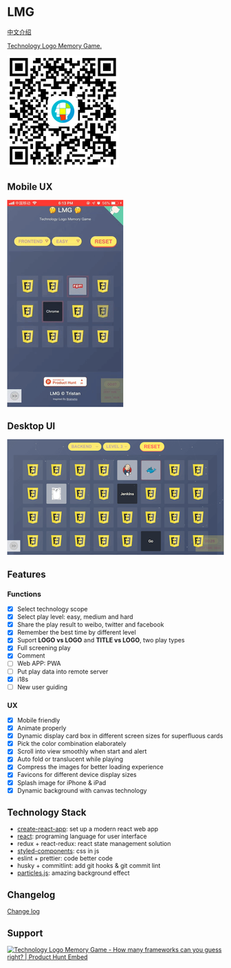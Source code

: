 # LMG

[中文介绍](README.zh.md)

[Technology Logo Memory Game.](https://game.yangerxiao.com/tech-logo-memo-game/)

![qr image](public/qr.png)

## Mobile UX

![mobile demo](public/demo.mobile.gif)

## Desktop UI

![pc demo](public/demo.pc.png)

## Features

### Functions

- [x] Select technology scope
- [x] Select play level: easy, medium and hard
- [x] Share the play result to weibo, twitter and facebook
- [x] Remember the best time by different level
- [x] Suport **LOGO vs LOGO** and **TITLE vs LOGO**, two play types
- [x] Full screening play
- [x] Comment
- [ ] Web APP: PWA
- [ ] Put play data into remote server
- [x] i18s
- [ ] New user guiding

### UX

- [x] Mobile friendly
- [x] Animate properly
- [x] Dynamic display card box in different screen sizes for superfluous cards
- [x] Pick the color combination elaborately
- [x] Scroll into view smoothly when start and alert
- [x] Auto fold or translucent while playing
- [x] Compress the images for better loading experience
- [x] Favicons for different device display sizes
- [x] Splash image for iPhone & iPad
- [x] Dynamic background with canvas technology

## Technology Stack

- [create-react-app](https://github.com/facebook/create-react-app): set up a modern react web app
- [react](https://reactjs.org): programing language for user interface
- redux + react-redux: react state management solution
- [styled-components](https://styled-components.com): css in js
- eslint + prettier: code better code
- husky + commitlint: add git hooks & git commit lint
- [particles.js](https://vincentgarreau.com/particles.js/): amazing background effect

## Changelog

[Change log](CHANGELOG.md)

## Support

<a href="https://www.producthunt.com/posts/frontend-logo-memory-game?utm_source=badge-featured&utm_medium=badge&utm_souce=badge-frontend-logo-memory-game" target="_blank"><img src="https://api.producthunt.com/widgets/embed-image/v1/featured.svg?post_id=155856&theme=light" alt="Technology Logo Memory Game - How many frameworks can you guess right? | Product Hunt Embed" style="width: 250px; height: 54px;" width="250px" height="54px" /></a>
